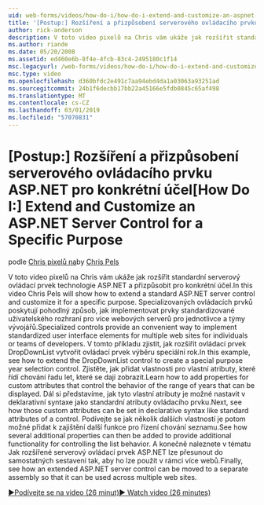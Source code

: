 ```yaml
---
uid: web-forms/videos/how-do-i/how-do-i-extend-and-customize-an-aspnet-server-control-for-a-specific-purpose
title: '[Postup:] Rozšíření a přizpůsobení serverového ovládacího prvku ASP.NET pro konkrétní účel | Dokumentace Microsoftu'
author: rick-anderson
description: V toto video pixelů na Chris vám ukáže jak rozšířit standardní serverový ovládací prvek technologie ASP.NET a přizpůsobit pro konkrétní účel. Specializované ovládací prvky poskytují c...
ms.author: riande
ms.date: 05/20/2008
ms.assetid: ed460e6b-8f4e-4fcb-83c4-2495180c1f14
msc.legacyurl: /web-forms/videos/how-do-i/how-do-i-extend-and-customize-an-aspnet-server-control-for-a-specific-purpose
msc.type: video
ms.openlocfilehash: d360bfdc2e491c7aa94ebd4da1a03063a93251ad
ms.sourcegitcommit: 24b1f6decbb17bb22a45166e5fdb0845c65af498
ms.translationtype: MT
ms.contentlocale: cs-CZ
ms.lasthandoff: 03/01/2019
ms.locfileid: "57070831"
---
```

<a name="how-do-i-extend-and-customize-an-aspnet-server-control-for-a-specific-purpose"></a><span data-ttu-id="62791-104">[Postup:] Rozšíření a přizpůsobení serverového ovládacího prvku ASP.NET pro konkrétní účel</span><span class="sxs-lookup"><span data-stu-id="62791-104">[How Do I:] Extend and Customize an ASP.NET Server Control for a Specific Purpose</span></span>
====================
<span data-ttu-id="62791-105">podle [Chris pixelů na](https://twitter.com/chrispels)</span><span class="sxs-lookup"><span data-stu-id="62791-105">by [Chris Pels](https://twitter.com/chrispels)</span></span>

<span data-ttu-id="62791-106">V toto video pixelů na Chris vám ukáže jak rozšířit standardní serverový ovládací prvek technologie ASP.NET a přizpůsobit pro konkrétní účel.</span><span class="sxs-lookup"><span data-stu-id="62791-106">In this video Chris Pels will show how to extend a standard ASP.NET server control and customize it for a specific purpose.</span></span> <span data-ttu-id="62791-107">Specializovaných ovládacích prvků poskytují pohodlný způsob, jak implementovat prvky standardizované uživatelského rozhraní pro více webových serverů pro jednotlivce a týmy vývojářů.</span><span class="sxs-lookup"><span data-stu-id="62791-107">Specialized controls provide an convenient way to implement standardized user interface elements for multiple web sites for individuals or teams of developers.</span></span> <span data-ttu-id="62791-108">V tomto příkladu zjistit, jak rozšířit ovládací prvek DropDownList vytvořit ovládací prvek výběru speciální rok.</span><span class="sxs-lookup"><span data-stu-id="62791-108">In this example, see how to extend the DropDownList control to create a special purpose year selection control.</span></span> <span data-ttu-id="62791-109">Zjistěte, jak přidat vlastnosti pro vlastní atributy, které řídí chování řadu let, které se dají zobrazit.</span><span class="sxs-lookup"><span data-stu-id="62791-109">Learn how to add properties for custom attributes that control the behavior of the range of years that can be displayed.</span></span> <span data-ttu-id="62791-110">Dál si představíme, jak tyto vlastní atributy je možné nastavit v deklarativní syntaxe jako standardní atributy ovládacího prvku.</span><span class="sxs-lookup"><span data-stu-id="62791-110">Next, see how those custom attributes can be set in declarative syntax like standard attributes of a control.</span></span> <span data-ttu-id="62791-111">Podívejte se jak několik dalších vlastností je potom možné přidat k zajištění další funkce pro řízení chování seznamu.</span><span class="sxs-lookup"><span data-stu-id="62791-111">See how several additional properties can then be added to provide additional functionality for controlling the list behavior.</span></span> <span data-ttu-id="62791-112">A konečně naleznete v tématu Jak rozšířené serverový ovládací prvek ASP.NET lze přesunout do samostatných sestavení tak, aby ho lze použít v rámci více webů.</span><span class="sxs-lookup"><span data-stu-id="62791-112">Finally, see how an extended ASP.NET server control can be moved to a separate assembly so that it can be used across multiple web sites.</span></span>

[<span data-ttu-id="62791-113">&#9654;Podívejte se na video (26 minut)</span><span class="sxs-lookup"><span data-stu-id="62791-113">&#9654; Watch video (26 minutes)</span></span>](https://channel9.msdn.com/Blogs/ASP-NET-Site-Videos/how-do-i-extend-and-customize-an-aspnet-server-control-for-a-specific-purpose)
